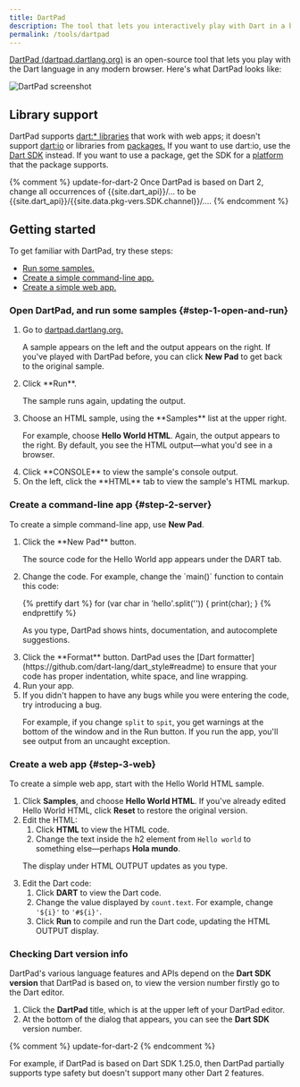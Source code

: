 ```yaml
---
title: DartPad
description: The tool that lets you interactively play with Dart in a browser.
permalink: /tools/dartpad
---
```


<a href="{{site.custom.dartpad.direct-link}}"
target="_blank">DartPad (dartpad.dartlang.org)</a>
is an open-source tool that
lets you play with the Dart language in any modern browser.
Here's what DartPad looks like:

<img src="images/DartPadWindow.png" alt="DartPad screenshot" />


## Library support

DartPad supports
[dart:* libraries]({{site.dart_api}})
that work with web apps; it doesn't support
[dart:io]({{site.dart_api}}/stable/dart-io) or
libraries from [packages.]({{site.pub}})
If you want to use dart:io, use the [Dart SDK](/tools/sdk) instead.
If you want to use a package, get the SDK for a
[platform](/guides/platforms) that the package supports.

{% comment %}
update-for-dart-2
Once DartPad is based on Dart 2, change all occurrences of
{{site.dart_api}}/... to be
{{site.dart_api}}/{{site.data.pkg-vers.SDK.channel}}/....
{% endcomment %}

## Getting started

To get familiar with DartPad, try these steps:

* [Run some samples.](#step-1-open-and-run)
* [Create a simple command-line app.](#step-2-server)
* [Create a simple web app.](#step-3-web)


### Open DartPad, and run some samples {#step-1-open-and-run}

<ol markdown="1">
  <li markdown="1">
  Go to <a href="{{site.custom.dartpad.direct-link}}" target="_blank">dartpad.dartlang.org.</a>

  A sample appears on the left and the output appears on the right.
  If you've played with DartPad before,
  you can click **New Pad** to get back to the original sample.
  </li>

  <li markdown="1">
  Click **Run**.

  The sample runs again, updating the output.
  </li>

  <li markdown="1">
  Choose an HTML sample, using the **Samples** list at the upper right.

  For example, choose **Hello World HTML**.
  Again, the output appears to the right.
  By default, you see the HTML output—what you'd see in a browser.
  </li>

  <li markdown="1">
  Click **CONSOLE** to view the sample's console output.
  </li>

  <li markdown="1">
  On the left, click the **HTML** tab to view the sample's HTML markup.
  </li>
</ol>


### Create a command-line app {#step-2-server}

To create a simple command-line app, use **New Pad**.

<ol markdown="1">
  <li markdown="1">
  Click the **New Pad** button.

  The source code for the Hello World app appears
  under the DART tab.
  </li>

  <li markdown="1">
  Change the code. For example, change the `main()` function
  to contain this code:

<!-- library-tour/string-tests/bin/main.dart -->
{% prettify dart %}
for (var char in 'hello'.split('')) {
  print(char);
}
{% endprettify %}

  As you type, DartPad shows hints, documentation,
  and autocomplete suggestions.
  </li>

  <li markdown="1">
  Click the **Format** button.
  DartPad uses the [Dart formatter](https://github.com/dart-lang/dart_style#readme)
  to ensure that your code has proper indentation, white space, and line wrapping.
  </li>

  <li markdown="1">
  Run your app.
  </li>

  <li markdown="1">
  If you didn't happen to have any bugs while you were entering the code,
  try introducing a bug.

  For example, if you change `split` to `spit`,
  you get warnings at the bottom of the window and in the Run button.
  If you run the app, you'll see output from an uncaught exception.
  </li>
</ol>


### Create a web app {#step-3-web}

To create a simple web app, start with the Hello World HTML sample.

<ol>
  <li>
    Click <b>Samples</b>, and choose <b>Hello World HTML</b>.
    If you've already edited Hello World HTML,
    click <b>Reset</b> to restore the original version.
  </li>

  <li>
    Edit the HTML:
    <ol>
      <li>
        Click <b>HTML</b> to view the HTML code.
      </li>
      <li>
        Change the text inside the h2 element
        from <code>Hello world</code> to something else—perhaps
        <b>Hola mundo</b>.
      </li>
    </ol>
    <p>
      The display under HTML OUTPUT updates as you type.
    </p>
  </li>

  <li>
    Edit the Dart code:
    <ol>
      <li>
        Click <b>DART</b> to view the Dart code.
      </li>
      <li>
        Change the value displayed by <code>count.text</code>.
        For example, change <code>'${i}'</code> to <code>'#${i}'</code>.
      </li>
      <li>
        Click <b>Run</b> to compile and run the Dart code,
        updating the HTML OUTPUT display.
      </li>
    </ol>
  </li>
</ol>

### Checking Dart version info

DartPad's various language features and APIs depend on the
<b>Dart SDK version</b> that DartPad is based on,
to view the version number firstly go to the Dart editor.

<ol>
  <li>
    Click the <b>DartPad</b> title, 
    which is at the upper left of your DartPad editor.
  </li>
  <li>
     At the bottom of the dialog that appears,
     you can see the <b>Dart SDK</b> version number.
  </li>
</ol>

{% comment %}
update-for-dart-2
{% endcomment %}

For example, if DartPad is based on Dart SDK 1.25.0, 
then DartPad partially supports type safety but doesn't support many other Dart 2 features.




